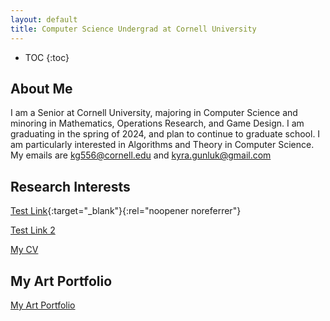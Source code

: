 ```yaml
---
layout: default
title: Computer Science Undergrad at Cornell University
---
```


* TOC
{:toc}

## About Me

I am a Senior at Cornell University, majoring in Computer Science and minoring in Mathematics, Operations Research, and Game Design. I am graduating in the spring of 2024, and plan to continue to graduate school. I am particularly interested in Algorithms and Theory in Computer Science. My emails are kg556@cornell.edu and kyra.gunluk@gmail.com

## Research Interests
[Test Link](https://www.linkedin.com/in/kyra-gunluk-097704198/){:target="_blank"}{:rel="noopener noreferrer"}

[Test Link 2]( {https://www.linkedin.com/in/kyra-gunluk-097704198/} )

[My CV](files/resume.pdf)

## My Art Portfolio

[My Art Portfolio](portfolio.html)
